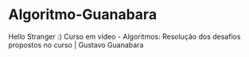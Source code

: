 # Algoritmo-Guanabara
Hello Stranger :)  Curso em vídeo - Algoritmos: Resolução dos desafios propostos no curso | Gustavo Guanabara
